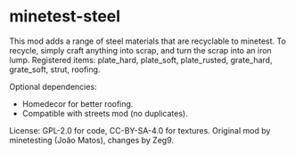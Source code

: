 minetest-steel
==============

This mod adds a range of steel materials that are recyclable to
minetest.  To recycle, simply craft anything into scrap, and turn the
scrap into an iron lump.  Registered items: plate_hard, plate_soft,
plate_rusted, grate_hard, grate_soft, strut, roofing.

Optional dependencies:
* Homedecor for better roofing.
* Compatible with streets mod (no duplicates).

License: GPL-2.0 for code, CC-BY-SA-4.0 for textures.
Original mod by minetesting (João Matos), changes by Zeg9.
